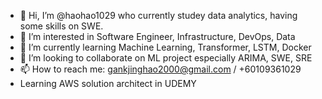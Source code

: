 - 👋 Hi, I’m @haohao1029 who currently studey data analytics, having some skills on SWE.
- 👀 I’m interested in Software Engineer, Infrastructure, DevOps, Data
- 🌱 I’m currently learning Machine Learning, Transformer, LSTM, Docker
- 💞️ I’m looking to collaborate on ML project especially ARIMA, SWE, SRE
- 📫 How to reach me: gankjinghao2000@gmail.com / +60109361029
- Learning AWS solution architect in UDEMY 
<!---
haohao1029/haohao1029 is a ✨ special ✨ repository because its `README.md` (this file) appears on your GitHub profile.
You can click the Preview link to take a look at your changes.
--->

